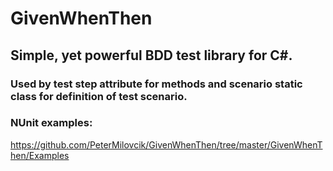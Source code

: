 # GivenWhenThen
## Simple, yet powerful BDD test library for C#. 
### Used by test step attribute for methods and scenario static class for definition of test scenario.

### NUnit examples:
https://github.com/PeterMilovcik/GivenWhenThen/tree/master/GivenWhenThen/Examples

